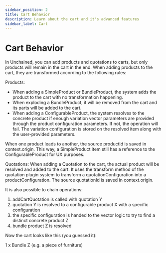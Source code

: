 ```yaml
---
sidebar_position: 2
title: Cart Behavior
description: Learn about the cart and it's advanced features
sidebar_label: Cart
---
```

# Cart Behavior


In Unchained, you can add products and quotations to carts, but only products will remain in the cart in the end. When adding products to the cart, they are transformed according to the following rules:

Products:
- When adding a SimpleProduct or BundleProduct, the system adds the product to the cart with no transformation happening.
- When exploding a BundleProduct, it will be removed from the cart and its parts will be added to the cart.
- When adding a ConfigurableProduct, the system resolves to the concrete product if enough variation vector parameters are provided through the product configuration parameters. If not, the operation will fail. The variation configuration is stored on the resolved item along with the user-provided parameters.

When one product leads to another, the source productId is saved in context.origin. This way, a SimpleProduct item still has a reference to the ConfigurableProduct for UX purposes.

Quotations:
When adding a Quotation to the cart, the actual product will be resolved and added to the cart. It uses the transform method of the quotation plugin system to transform a quotationConfiguration into a productConfiguration. The source quotationId is saved in context.origin.


It is also possible to chain operations:

1. addCartQuotation is called with quotation Y
2. quotation Y is resolved to a configurable product X with a specific configuration
3. the specific configuration is handed to the vector logic to try to find a distinct concrete product Z
4. bundle product Z is resolved

Now the cart looks like this (you guessed it):

1 x Bundle Z (e.g. a piece of furniture)